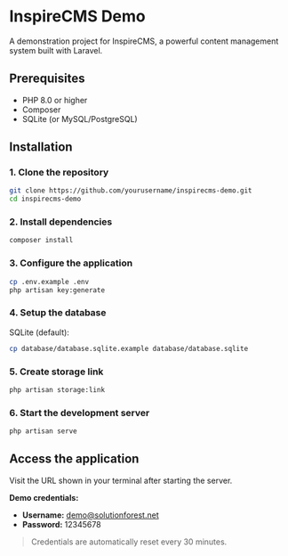 # InspireCMS Demo

A demonstration project for InspireCMS, a powerful content management system built with Laravel.

## Prerequisites

-   PHP 8.0 or higher
-   Composer
-   SQLite (or MySQL/PostgreSQL)

## Installation

### 1. Clone the repository

```bash
git clone https://github.com/yourusername/inspirecms-demo.git
cd inspirecms-demo
```

### 2. Install dependencies

```bash
composer install
```

### 3. Configure the application

```bash
cp .env.example .env
php artisan key:generate
```

### 4. Setup the database

SQLite (default):

```bash
cp database/database.sqlite.example database/database.sqlite
```

### 5. Create storage link

```bash
php artisan storage:link
```

### 6. Start the development server

```bash
php artisan serve
```

## Access the application

Visit the URL shown in your terminal after starting the server.

**Demo credentials:**

-   **Username:** demo@solutionforest.net
-   **Password:** 12345678

> Credentials are automatically reset every 30 minutes.
